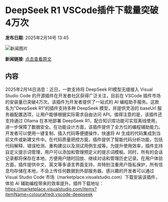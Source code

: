 # DeepSeek R1 VSCode插件下载量突破4万次

**发布日期**: 2025年2月14号 13:45

![新闻图片](https://pic.chinaz.com/thumb/2025/0214/2025021413451252380.jpg)

**新闻链接**: [点击查看原文](https://www.aibase.com/zh/news/15380)

## 内容

2025年2月14日消息：近日，一款支持将 DeepSeek R1模型无缝接入 Visual Studio Code 的开源插件在开发者社区获得广泛关注，目前在 VSCode 插件市场的安装量已突破4万次。该插件为开发者提供了一站式的 AI 编程助手服务。这款名为"DeepSeek R1"的插件支持多种 DeepSeek 模型，并提供灵活的 baseUrl 服务器配置选项，让用户能够根据实际需求自由访问 API。值得注意的是，该插件还支持通过 Ollama 在本地部署 DeepSeek R1，配合知识库功能可实现离线使用，进一步保障了数据安全。在功能设计方面，该插件提供了全方位的编程辅助能力。开发者可以使用一键复制、插入代码等便捷操作，快速将 AI 生成的代码集成到当前文件或新建文件中。在代码质量把控方面，插件提供了智能代码分析功能，包括代码解释、错误检测、重构建议以及测试用例生成等。为提升使用效率，插件支持自定义提示词管理，用户可以添加和管理预定义的提示词模板。同时，所有的会话记录都将保存在本地，方便用户随时回放、继续对话和管理历史记录。在用户体验方面，插件提供中文、英文等多语言界面支持，并特别注重用户隐私保护，所有信息均存储在本地，不会上传任何数据到外部服务器。感兴趣的开发者可以通过 Visual Studio Code 市场（marketplace.visualstudio.com）下载安装该插件，体验 AI 辅助编程带来的效率提升。插件下载地址：https://marketplace.visualstudio.com/items?itemName=colourafredi.vscode-deepseek

